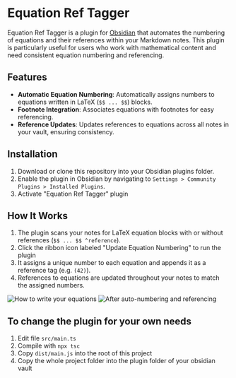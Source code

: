 # Equation Ref Tagger

Equation Ref Tagger is a plugin for [Obsidian](https://obsidian.md/) that automates the numbering of equations and their references within your Markdown notes. This plugin is particularly useful for users who work with mathematical content and need consistent equation numbering and referencing.

## Features

- **Automatic Equation Numbering**: Automatically assigns numbers to equations written in LaTeX (`$$ ... $$`) blocks.
- **Footnote Integration**: Associates equations with footnotes for easy referencing.
- **Reference Updates**: Updates references to equations across all notes in your vault, ensuring consistency.

## Installation

1. Download or clone this repository into your Obsidian plugins folder.
2. Enable the plugin in Obsidian by navigating to `Settings > Community Plugins > Installed Plugins`.
3. Activate "Equation Ref Tagger" plugin

## How It Works

1. The plugin scans your notes for LaTeX equation blocks with or without references (`$$ ... $$ ^reference`).
2. Click the ribbon icon labeled "Update Equation Numbering" to run the plugin
3. It assigns a unique number to each equation and appends it as a reference tag (e.g. `(42)`).
4. References to equations are updated throughout your notes to match the assigned numbers.

![How to write your equations](howto1.png)
![After auto-numbering and referencing](howto2.png)

## To change the plugin for your own needs

1. Edit file `src/main.ts`
2. Compile with `npx tsc`
3. Copy `dist/main.js` into the root of this project
4. Copy the whole project folder into the plugin folder of your obsidian vault